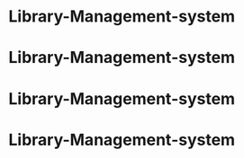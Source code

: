 # Library-Management-system
# Library-Management-system
# Library-Management-system
# Library-Management-system
